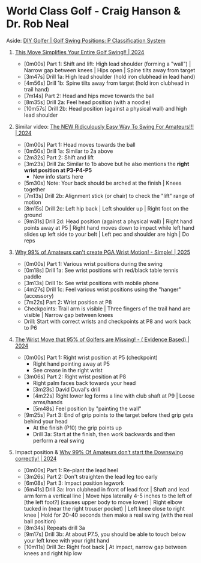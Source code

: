 # World Class Golf - Craig Hanson & Dr. Rob Neal

Aside: [DIY Golfer | Golf Swing Positions: P Classification System](https://www.thediygolfer.com/swing-positions)


1. [This Move Simplifies Your Entire Golf Swing!! | 2024](https://www.youtube.com/watch?v=D5lxLPrpN4k)
   - [0m00s] Part 1: Shift and lift: High lead shoulder (forming a "wall") | Narrow gap between knees |
     Hips open | Spine tilts away from target
   - [3m47s] Drill 1a: High lead shoulder (hold iron clubhead in lead hand)
   - [4m56s] Drill 1b: Spine tilts away from target (hold iron clubhead in trail hand)
   - [7m14s] Part 2: Head and hips move towards the ball
   - [8m35s] Drill 2a: Feel head position (with a noodle)
   - [10m57s] Drill 2b: Head position (against a physical wall) and high lead shoulder

1. Similar video: [The NEW Ridiculously Easy Way To Swing For Amateurs!!! | 2024](https://www.youtube.com/watch?v=XMIG-3NjHXI)
   - [0m00s] Part 1: Head moves towards the ball
   - [0m50s] Drill 1a: Similar to 2a above
   - [2m32s] Part 2: Shift and lift
   - [3m23s] Drill 2a: Similar to 1b above but he also mentions the **right wrist position at P3-P4-P5**
     * New info starts here
   - [5m30s] Note: Your back should be arched at the finish | Knees together
   - [7m13s] Drill 2b: Alignment stick (or chair) to check the "lift" range of motion
   - [8m15s] Drill 2c: Left hip back | Left shoulder up | Right foot on the ground
   - [9m31s] Drill 2d: Head position (against a physical wall) | Right hand points away at P5 |
     Right hand moves down to impact while left hand slides up left side to your belt |
     Left pec and shoulder are high | Do reps

1. [Why 99% of Amateurs can't create PGA Wrist Motion! - Simple! | 2025](https://www.youtube.com/watch?v=9nEo7DE_TSA)
   - [0m00s] Part 1: Various wrist positions during the swing
   - [0m18s] Drill 1a: See wrist positions with red/black table tennis paddle
   - [3m13s] Drill 1b: See wrist positions with mobile phone
   - [4m27s] Drill 1c: Feel various wrist positions using the "hanger" (accessory)
   - [7m22s] Part 2: Wrist position at P8
   - Checkpoints: Trail arm is visible | Three fingers of the trail hand are visible | Narrow gap between knees
   - Drill: Start with correct wrists and checkpoints at P8 and work back to P6

1. [The Wrist Move that 95% of Golfers are Missing! - ( Evidence Based) | 2024](https://www.youtube.com/watch?v=ivxo55uWKFY)
   - [0m00s] Part 1: Right wrist position at P5 (checkpoint)
     * Right hand pointing away at P5
     * See crease in the right wrist
   - [3m06s] Part 2: Right wrist position at P8
     * Right palm faces back towards your head
     * [3m23s] David Duval's drill
     * [4m22s] Right lower leg forms a line with club shaft at P9 | Loose arms/hands
     * [5m48s] Feel position by "painting the wall"
   - [9m25s] Part 3: End of grip points to the target before thed grip gets behind your head
     * At the finish (P10) the grip points up
     * Drill 3a: Start at the finish, then work backwards and then perform a real swing

1. Impact position & [Why 99% Of Amateurs don’t start the Downswing correctly! | 2024](https://www.youtube.com/watch?v=KSEyIaS3GBQ)
   - [0m00s] Part 1: Re-plant the lead heel
   - [3m26s] Part 2: Don't straighten the lead leg too early
   - [6m08s] Part 3: Impact position legwork
   - [6m41s] Drill 3a:
     Iron clubhead in front of lead foot | Shaft and lead arm form a vertical line |
     Move hips laterally 4-5 inches to the left of [the left foot?] (causes upper body to move lower) |
     Right elbow tucked in (near the right trouser pocket) | Left knee close to right knee |
     Hold for 20-40 seconds then make a real swing (with the real ball position)
   - [8m34s] Repeats drill 3a
   - [9m17s] Drill 3b: At about P7.5, you should be able to touch below your left knee with your right hand
   - [10m11s] Drill 3c: Right foot back | At impact, narrow gap between knees and right hip low

